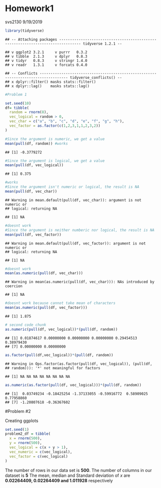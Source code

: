 Homework1
================
svs2130
9/19/2019

``` r
library(tidyverse)
```

    ## -- Attaching packages -------------------------------------------------------------------------------- tidyverse 1.2.1 --

    ## v ggplot2 3.2.1     v purrr   0.3.2
    ## v tibble  2.1.3     v dplyr   0.8.3
    ## v tidyr   0.8.3     v stringr 1.4.0
    ## v readr   1.3.1     v forcats 0.4.0

    ## -- Conflicts ----------------------------------------------------------------------------------- tidyverse_conflicts() --
    ## x dplyr::filter() masks stats::filter()
    ## x dplyr::lag()    masks stats::lag()

``` r
#Problem 1

set.seed(10)
df= tibble(
  random = rnorm(8),
  vec_logical = random > 0,
  vec_char = c("a", "b", "c", "d", "e", "f", "g", "h"),
  vec_factor = as.factor(c(1,2,3,1,1,2,3,2))
)

#Since the argument is numeric, we get a value
mean(pull(df, random)) #works
```

    ## [1] -0.3779272

``` r
#Since the argument is logical, we get a value
mean(pull(df, vec_logical)) 
```

    ## [1] 0.375

``` r
#works
#Since the argument isn't numeric or logical, the result is NA
mean(pull(df, vec_char)) 
```

    ## Warning in mean.default(pull(df, vec_char)): argument is not numeric or
    ## logical: returning NA

    ## [1] NA

``` r
#doesnt work
#Since the argument is neither numberic nor logical, the result is NA
mean(pull(df, vec_factor)) 
```

    ## Warning in mean.default(pull(df, vec_factor)): argument is not numeric or
    ## logical: returning NA

    ## [1] NA

``` r
#doesnt work
mean(as.numeric(pull(df, vec_char))) 
```

    ## Warning in mean(as.numeric(pull(df, vec_char))): NAs introduced by coercion

    ## [1] NA

``` r
#doesnt work because cannot take mean of characters
mean(as.numeric(pull(df, vec_factor)))
```

    ## [1] 1.875

``` r
# second code chunk
as.numeric(pull(df, vec_logical))*(pull(df, random))
```

    ## [1] 0.01874617 0.00000000 0.00000000 0.00000000 0.29454513 0.38979430
    ## [7] 0.00000000 0.00000000

``` r
as.factor(pull(df,vec_logical))*(pull(df, random))
```

    ## Warning in Ops.factor(as.factor(pull(df, vec_logical)), (pull(df,
    ## random))): '*' not meaningful for factors

    ## [1] NA NA NA NA NA NA NA NA

``` r
as.numeric(as.factor(pull(df, vec_logical)))*(pull(df, random))
```

    ## [1]  0.03749234 -0.18425254 -1.37133055 -0.59916772  0.58909025  0.77958860
    ## [7] -1.20807618 -0.36367602

\#Problem \#2

Creating ggplots

``` r
set.seed(1)
problem2_df = tibble(
  x = rnorm(500),
  y = rnorm(500),
  vec_logical = c(x + y > 1),
  vec_numeric = c(vec_logical),
  vec_factor = c(vec_logical)
)
```

The number of rows in our data set is **500**. The number of columns in
our dataset is **5** The mean, median and Standard deviation of *x* are
**0.02264409, 0.02264409 and 1.011928** respectively
